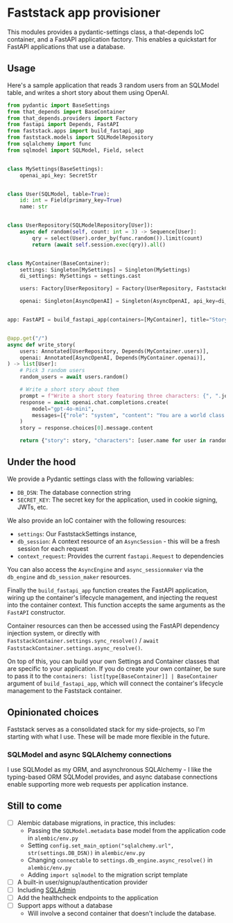 # Faststack app provisioner

This modules provides a pydantic-settings class, a that-depends IoC container, and a FastAPI application factory. This enables a quickstart for FastAPI applications that use a database.

## Usage

Here's a sample application that reads 3 random users from an SQLModel table, and writes a short story about them using OpenAI.

```python
from pydantic import BaseSettings
from that_depends import BaseContainer
from that_depends.providers import Factory
from fastapi import Depends, FastAPI
from faststack.apps import build_fastapi_app
from faststack.models import SQLModelRepository
from sqlalchemy import func
from sqlmodel import SQLModel, Field, select


class MySettings(BaseSettings):
    openai_api_key: SecretStr


class User(SQLModel, table=True):
    id: int = Field(primary_key=True)
    name: str


class UserRepository(SQLModelRepository[User]):
    async def random(self, count: int = 3) -> Sequence[User]:
        qry = select(User).order_by(func.random()).limit(count)
        return (await self.session.exec(qry)).all()


class MyContainer(BaseContainer):
    settings: Singleton[MySettings] = Singleton(MySettings)
    di_settings: MySettings = settings.cast

    users: Factory[UserRepository] = Factory(UserRepository, FaststackContainer.db_session)

    openai: Singleton[AsyncOpenAI] = Singleton(AsyncOpenAI, api_key=di_settings.openai_api_key.get_secret_value())


app: FastAPI = build_fastapi_app(containers=[MyContainer], title="Storyteller")


@app.get("/")
async def write_story(
    users: Annotated[UserRepository, Depends(MyContainer.users)],
    openai: Annotated[AsyncOpenAI, Depends(MyContainer.openai)],
) -> list[User]:
    # Pick 3 random users
    random_users = await users.random()

    # Write a short story about them
    prompt = f"Write a short story featuring three characters: {", ".join(user.name for user in random_users)}"
    response = await openai.chat.completions.create(
        model="gpt-4o-mini",
        messages=[{"role": "system", "content": "You are a world class short story writer."}, {"role": "user", "content": prompt}],
    )
    story = response.choices[0].message.content

    return {"story": story, "characters": [user.name for user in random_users]}
```

## Under the hood

We provide a Pydantic settings class with the following variables:

- `DB_DSN`: The database connection string
- `SECRET_KEY`: The secret key for the application, used in cookie signing, JWTs, etc.

We also provide an IoC container with the following resources:

- `settings`: Our FaststackSettings instance,
- `db_session`: A context resource of an `AsyncSession` - this will be a fresh session for each request
- `context_request`: Provides the current `fastapi.Request` to dependencies

You can also access the `AsyncEngine` and `async_sessionmaker` via the `db_engine` and `db_session_maker` resources.

Finally the `build_fastapi_app` function creates the FastAPI application, wiring up the container's lifecycle management, and injecting the request into the container context. This function accepts the same arguments as the `FastAPI` constructor.

Container resources can then be accessed using the FastAPI dependency injection system, or directly with `FaststackContainer.settings.sync_resolve()` / `await FaststackContainer.settings.async_resolve()`.

On top of this, you can build your own Settings and Container classes that are specific to your application. If you do create your own container, be sure to pass it to the `containers: list[type[BaseContainer]] | BaseContainer` argument of `build_fastapi_app`, which will connect the container's lifecycle management to the Faststack container.

## Opinionated choices

Faststack serves as a consolidated stack for my side-projects, so I'm starting with what I use. These will be made more flexible in the future.

### SQLModel and async SQLAlchemy connections

I use SQLModel as my ORM, and asynchronous SQLAlchemy - I like the typing-based ORM SQLModel provides, and async database connections enable supporting more web requests per application instance.

## Still to come

- [ ] Alembic database migrations, in practice, this includes:
    - Passing the `SQLModel.metadata` base model from the application code in `alembic/env.py`
    - Setting `config.set_main_option("sqlalchemy.url", str(settings.DB_DSN))` in `alembic/env.py`
    - Changing `connectable` to `settings.db_engine.async_resolve()` in `alembic/env.py`
    - Adding `import sqlmodel` to the migration script template
- [ ] A built-in user/signup/authentication provider
- [ ] Including [SQLAdmin](https://github.com/aminalaee/sqladmin)
- [ ] Add the healthcheck endpoints to the application
- [ ] Support apps without a database
    - Will involve a second container that doesn't include the database.